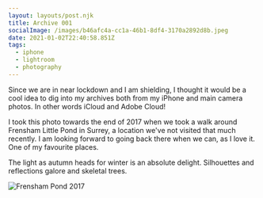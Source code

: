 ```yaml
---
layout: layouts/post.njk
title: Archive 001
socialImage: /images/b46afc4a-cc1a-46b1-8df4-3170a2892d8b.jpeg
date: 2021-01-02T22:40:58.851Z
tags:
  - iphone
  - lightroom
  - photography
---
```

Since we are in near lockdown and I am shielding, I thought it would be a cool idea to dig into my archives both from my iPhone and main camera photos. In other words iCloud and Adobe Cloud!

I took this photo towards the end of 2017 when we took a walk around Frensham Little Pond in Surrey, a location we've not visited that much recently. I am looking forward to going back there when we can, as I love it. One of my favourite places.

The light as autumn heads for winter is an absolute delight. Silhouettes and reflections galore and skeletal trees.

![Frensham Pond 2017](/images/b46afc4a-cc1a-46b1-8df4-3170a2892d8b.jpeg "Frensham Pond 2017")